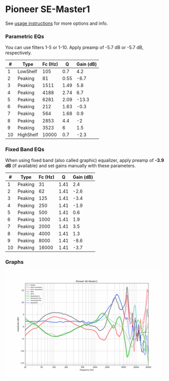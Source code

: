 # Pioneer SE-Master1
See [usage instructions](https://github.com/jaakkopasanen/AutoEq#usage) for more options and info.

### Parametric EQs
You can use filters 1-5 or 1-10. Apply preamp of -5.7 dB or -5.7 dB, respectively.

|   # | Type      |   Fc (Hz) |    Q |   Gain (dB) |
|-----|-----------|-----------|------|-------------|
|   1 | LowShelf  |       105 | 0.7  |         4.2 |
|   2 | Peaking   |        81 | 0.55 |        -6.7 |
|   3 | Peaking   |      1511 | 1.49 |         5.8 |
|   4 | Peaking   |      4188 | 2.74 |         6.7 |
|   5 | Peaking   |      6281 | 2.09 |       -13.3 |
|   6 | Peaking   |       212 | 1.63 |        -0.3 |
|   7 | Peaking   |       564 | 1.68 |         0.9 |
|   8 | Peaking   |      2853 | 4.4  |        -2   |
|   9 | Peaking   |      3523 | 6    |         1.5 |
|  10 | HighShelf |     10000 | 0.7  |        -2.3 |

### Fixed Band EQs
When using fixed band (also called graphic) equalizer, apply preamp of **-3.9 dB** (if available) and set gains manually with these parameters.

|   # | Type    |   Fc (Hz) |    Q |   Gain (dB) |
|-----|---------|-----------|------|-------------|
|   1 | Peaking |        31 | 1.41 |         2.4 |
|   2 | Peaking |        62 | 1.41 |        -2.6 |
|   3 | Peaking |       125 | 1.41 |        -3.4 |
|   4 | Peaking |       250 | 1.41 |        -1.9 |
|   5 | Peaking |       500 | 1.41 |         0.6 |
|   6 | Peaking |      1000 | 1.41 |         1.9 |
|   7 | Peaking |      2000 | 1.41 |         3.5 |
|   8 | Peaking |      4000 | 1.41 |         1.3 |
|   9 | Peaking |      8000 | 1.41 |        -8.6 |
|  10 | Peaking |     16000 | 1.41 |        -3.7 |

### Graphs
![](./Pioneer%20SE-Master1.png)

